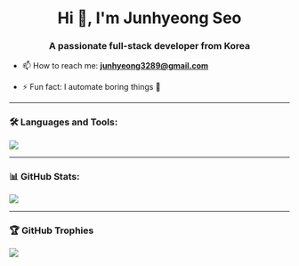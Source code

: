 <h1 align="center">Hi 👋, I'm Junhyeong Seo</h1>
<h3 align="center">A passionate full-stack developer from Korea</h3>

- 📫 How to reach me: **junhyeong3289@gmail.com**

- ⚡ Fun fact: I automate boring things 🧠

---

### 🛠️ Languages and Tools:
<p align="left">
  <img src="https://skillicons.dev/icons?i=nextjs,nodejs,react,ts,js,mysql,aws,vercel,figma,tailwind,prisma,postman" />
</p>

---

### 📊 GitHub Stats:
<p align="left">
  <img src="https://github-readme-stats.vercel.app/api?username=junhyeong32&show_icons=true&theme=tokyonight" />
</p>

---

### 🏆 GitHub Trophies
<p align="left">
  <img src="https://github-profile-trophy.vercel.app/?username=junhyeong32&theme=dracula" />
</p>
